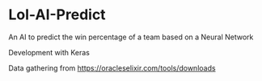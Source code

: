 # Lol-AI-Predict
An AI to predict the win percentage of a team based on a Neural Network

Development with Keras

Data gathering from https://oracleselixir.com/tools/downloads
